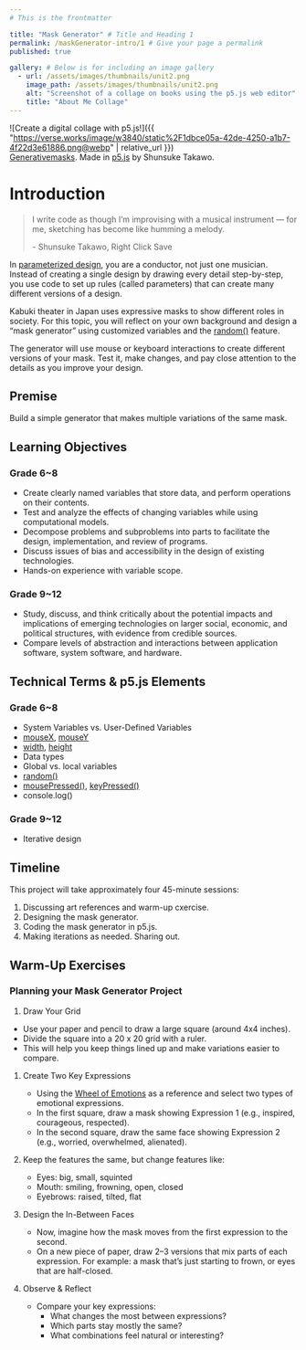 ```yaml
---
# This is the frontmatter

title: "Mask Generator" # Title and Heading 1
permalink: /maskGenerator-intro/1 # Give your page a permalink
published: true

gallery: # Below is for including an image gallery
  - url: /assets/images/thumbnails/unit2.png
    image_path: /assets/images/thumbnails/unit2.png
    alt: "Screenshot of a collage on books using the p5.js web editor"
    title: "About Me Collage"
---
```


![Create a digital collage with p5.js!]({{ "https://verse.works/image/w3840/static%2F1dbce05a-42de-4250-a1b7-4f22d3e61886.png@webp" | relative_url }})  
[Generativemasks](https://generativemasks.io/gallery). Made in [p5.js](https://p5js.org/) by Shunsuke Takawo.

# Introduction

> ‍I write code as though I’m improvising with a musical instrument — for me, sketching has become like humming a melody.
>
> \- Shunsuke Takawo, Right Click Save

In [parameterized design](https://formandcode.com/code-examples/parameterize-chair), you are a conductor, not just one musician. Instead of creating a single design by drawing every detail step-by-step, you use code to set up rules (called parameters) that can create many different versions of a design.

Kabuki theater in Japan uses expressive masks to show different roles in society. For this topic, you will reflect on your own background and design a “mask generator” using customized variables and the [random()](https://p5js.org/reference/p5/random/) feature. 

The generator will use mouse or keyboard interactions to create different versions of your mask. Test it, make changes, and pay close attention to the details as you improve your design.

## Premise

Build a simple generator that makes multiple variations of the same mask.

## Learning Objectives

### Grade 6~8

- Create clearly named variables that store data, and perform operations on their contents.
- Test and analyze the effects of changing variables while using computational models.
- Decompose problems and subproblems into parts to facilitate the design, implementation, and review of programs.
- Discuss issues of bias and accessibility in the design of existing technologies.
- Hands-on experience with variable scope.

### Grade 9~12

- Study, discuss, and think critically about the potential impacts and implications of emerging technologies
  on larger social, economic, and political structures, with evidence from credible sources.
- Compare levels of abstraction and interactions between application software, system software, and hardware.

## Technical Terms & p5.js Elements

### Grade 6~8

- System Variables vs. User-Defined Variables
- [mouseX](https://p5js.org/reference/p5/mouseX/), [mouseY](https://p5js.org/reference/p5/mouseY/)
- [width](https://p5js.org/reference/p5/width/), [height](https://p5js.org/reference/p5/height/)
- Data types
- Global vs. local variables
- [random()](https://p5js.org/reference/p5/random/)
- [mousePressed()](https://p5js.org/reference/p5/mousePressed/), [keyPressed()](https://p5js.org/reference/p5/keyPressed/)
- console.log()

### Grade 9~12

- Iterative design

## Timeline

This project will take approximately four 45-minute sessions:

1. Discussing art references and warm-up cxercise.
1. Designing the mask generator.
1. Coding the mask generator in p5.js.
1. Making iterations as needed. Sharing out.

## Warm-Up Exercises

### Planning your Mask Generator Project

1. Draw Your Grid
- Use your paper and pencil to draw a large square (around 4x4 inches).
- Divide the square into a 20 x 20 grid with a ruler.
- This will help you keep things lined up and make variations easier to compare.

1. Create Two Key Expressions
   - Using the [Wheel of Emotions](<https://www.isu.edu/media/libraries/counseling-and-testing/documents/Wheel-of-Emotions-Handout-(3).pdf>) as a reference and select two types of emotional expressions.
   - In the first square, draw a mask showing Expression 1 (e.g., inspired, courageous, respected).
   - In the second square, draw the same face showing Expression 2 (e.g., worried, overwhelmed, alienated).

1. Keep the features the same, but change features like:
   - Eyes: big, small, squinted
   - Mouth: smiling, frowning, open, closed
   - Eyebrows: raised, tilted, flat

1. Design the In-Between Faces
   - Now, imagine how the mask moves from the first expression to the second.
   - On a new piece of paper, draw 2–3 versions that mix parts of each expression. For example: a mask that’s just starting to frown, or eyes that are half-closed.
1. Observe & Reflect
   - Compare your key expressions:
     - What changes the most between expressions?
     - Which parts stay mostly the same?
     - What combinations feel natural or interesting?
